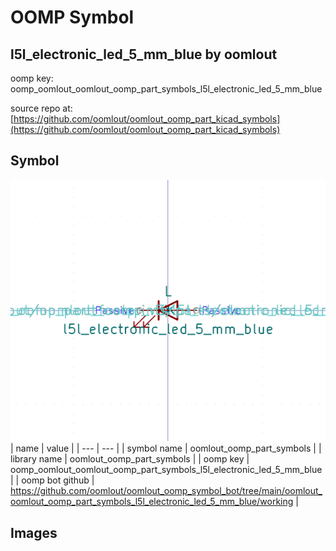 # OOMP Symbol  
## l5l_electronic_led_5_mm_blue  by oomlout  
  
oomp key: oomp_oomlout_oomlout_oomp_part_symbols_l5l_electronic_led_5_mm_blue  
  
source repo at: [https://github.com/oomlout/oomlout_oomp_part_kicad_symbols](https://github.com/oomlout/oomlout_oomp_part_kicad_symbols)  
## Symbol  
  
[![working.png](working_600.png)](working.png)  
| name | value | 
| --- | --- | 
| symbol name | oomlout_oomp_part_symbols | 
| library name | oomlout_oomp_part_symbols | 
| oomp key | oomp_oomlout_oomlout_oomp_part_symbols_l5l_electronic_led_5_mm_blue | 
| oomp bot github | https://github.com/oomlout/oomlout_oomp_symbol_bot/tree/main/oomlout_oomlout_oomp_part_symbols_l5l_electronic_led_5_mm_blue/working | 
## Images  
